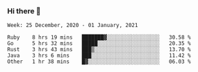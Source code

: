 ### Hi there 👋

<!--START_SECTION:waka-->
```text
Week: 25 December, 2020 - 01 January, 2021

Ruby    8 hrs 19 mins   ███████▓░░░░░░░░░░░░░░░░░   30.58 % 
Go      5 hrs 32 mins   █████░░░░░░░░░░░░░░░░░░░░   20.35 % 
Rust    3 hrs 43 mins   ███▒░░░░░░░░░░░░░░░░░░░░░   13.70 % 
Java    3 hrs 6 mins    ███░░░░░░░░░░░░░░░░░░░░░░   11.42 % 
Other   1 hr 38 mins    █▓░░░░░░░░░░░░░░░░░░░░░░░   06.03 % 
```
<!--END_SECTION:waka-->

<!--
**yqmmm/yqmmm** is a ✨ _special_ ✨ repository because its `README.md` (this file) appears on your GitHub profile.

Here are some ideas to get you started:

- 🔭 I’m currently working on ...
- 🌱 I’m currently learning ...
- 👯 I’m looking to collaborate on ...
- 🤔 I’m looking for help with ...
- 💬 Ask me about ...
- 📫 How to reach me: ...
- 😄 Pronouns: ...
- ⚡ Fun fact: ...
-->

